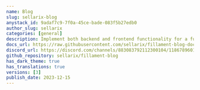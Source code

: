 ```yaml
---
name: Blog
slug: sellarix-blog
anystack_id: 9adaf7c9-7f0a-45ce-bade-083f5b27edb0
author_slug: sellarix
categories: [general]
description: Implement both backend and frontend functionality for a full blog platform.
docs_url: https://raw.githubusercontent.com/sellarix/fillament-blog-docs/main/README.md
discord_url: https://discord.com/channels/883083792112300104/1186789601336098846
github_repository: sellarix/fillament-blog
has_dark_theme: true
has_translations: true
versions: [3]
publish_date: 2023-12-15
---
```

